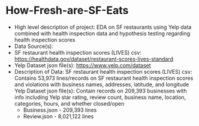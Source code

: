 # How-Fresh-are-SF-Eats
* High level description of project: EDA on SF restaurants using Yelp data combined with health inspection data and hypothesis testing regarding health inspection scores
 * Data Source(s): 
  * SF restaurant health inspection scores (LIVES) csv: https://healthdata.gov/dataset/restaurant-scores-lives-standard
  * Yelp Dataset json file(s):
https://www.yelp.com/dataset
* Description of Data: 
SF restaurant health inspection scores (LIVES) csv: Contains 53,973 lines/records on SF restaurant health inspection scores and violations with business names, addresses, latitude, and longitude
Yelp Dataset json file(s): Contain records on 209,393 businesses with info including Yelp star rating, review count, business name, location, categories, hours, and whether closed/open
  * Business.json - 209,393 lines
  * Review.json - 8,021,122 lines
